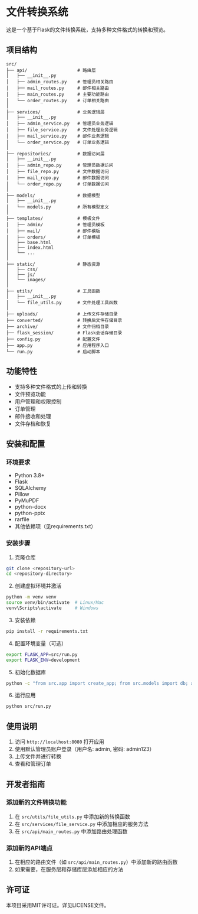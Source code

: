 # 文件转换系统

这是一个基于Flask的文件转换系统，支持多种文件格式的转换和预览。

## 项目结构

```
src/
├── api/                   # 路由层
│   ├── __init__.py
│   ├── admin_routes.py    # 管理员相关路由
│   ├── mail_routes.py     # 邮件相关路由
│   ├── main_routes.py     # 主要功能路由
│   └── order_routes.py    # 订单相关路由
│
├── services/              # 业务逻辑层
│   ├── __init__.py
│   ├── admin_service.py   # 管理员业务逻辑
│   ├── file_service.py    # 文件处理业务逻辑
│   ├── mail_service.py    # 邮件业务逻辑
│   └── order_service.py   # 订单业务逻辑
│
├── repositories/          # 数据访问层
│   ├── __init__.py
│   ├── admin_repo.py      # 管理员数据访问
│   ├── file_repo.py       # 文件数据访问
│   ├── mail_repo.py       # 邮件数据访问
│   └── order_repo.py      # 订单数据访问
│
├── models/                # 数据模型
│   ├── __init__.py
│   └── models.py          # 所有模型定义
│
├── templates/             # 模板文件
│   ├── admin/             # 管理员模板
│   ├── mail/              # 邮件模板
│   ├── orders/            # 订单模板
│   ├── base.html
│   ├── index.html
│   └── ...
│
├── static/                # 静态资源
│   ├── css/
│   ├── js/
│   └── images/
│
├── utils/                 # 工具函数
│   ├── __init__.py
│   └── file_utils.py      # 文件处理工具函数
│
├── uploads/               # 上传文件存储目录
├── converted/             # 转换后文件存储目录
├── archive/               # 文件归档目录
├── flask_session/         # Flask会话存储目录
├── config.py              # 配置文件
├── app.py                 # 应用程序入口
└── run.py                 # 启动脚本
```

## 功能特性

- 支持多种文件格式的上传和转换
- 文件预览功能
- 用户管理和权限控制
- 订单管理
- 邮件接收和处理
- 文件存档和恢复

## 安装和配置

### 环境要求

- Python 3.8+
- Flask
- SQLAlchemy
- Pillow
- PyMuPDF
- python-docx
- python-pptx
- rarfile
- 其他依赖项（见requirements.txt）

### 安装步骤

1. 克隆仓库
```bash
git clone <repository-url>
cd <repository-directory>
```

2. 创建虚拟环境并激活
```bash
python -m venv venv
source venv/bin/activate  # Linux/Mac
venv\Scripts\activate     # Windows
```

3. 安装依赖
```bash
pip install -r requirements.txt
```

4. 配置环境变量（可选）
```bash
export FLASK_APP=src/run.py
export FLASK_ENV=development
```

5. 初始化数据库
```bash
python -c "from src.app import create_app; from src.models import db; app = create_app(); app.app_context().push(); db.create_all()"
```

6. 运行应用
```bash
python src/run.py
```

## 使用说明

1. 访问 `http://localhost:8080` 打开应用
2. 使用默认管理员账户登录（用户名: admin, 密码: admin123）
3. 上传文件并进行转换
4. 查看和管理订单

## 开发者指南

### 添加新的文件转换功能

1. 在 `src/utils/file_utils.py` 中添加新的转换函数
2. 在 `src/services/file_service.py` 中添加相应的服务方法
3. 在 `src/api/main_routes.py` 中添加路由处理函数

### 添加新的API端点

1. 在相应的路由文件（如 `src/api/main_routes.py`）中添加新的路由函数
2. 如果需要，在服务层和存储库层添加相应的方法

## 许可证

本项目采用MIT许可证。详见LICENSE文件。 